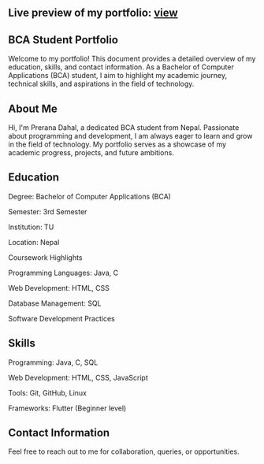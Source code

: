 ## Live preview of my portfolio: [view](https://prernadahalst.github.io/portfolio/)
## BCA Student Portfolio

Welcome to my portfolio! This document provides a detailed overview of my education, skills, and contact information. As a Bachelor of Computer Applications (BCA) student, I aim to highlight my academic journey, technical skills, and aspirations in the field of technology.

## About Me

Hi, I'm Prerana Dahal, a dedicated BCA student from Nepal. Passionate about programming and development, I am always eager to learn and grow in the field of technology. My portfolio serves as a showcase of my academic progress, projects, and future ambitions.

## Education

Degree: Bachelor of Computer Applications (BCA)

Semester: 3rd Semester

Institution: TU

Location: Nepal

Coursework Highlights

Programming Languages: Java, C

Web Development: HTML, CSS

Database Management: SQL

Software Development Practices

## Skills

Programming: Java, C, SQL

Web Development: HTML, CSS, JavaScript

Tools: Git, GitHub, Linux

Frameworks: Flutter (Beginner level)

## Contact Information

Feel free to reach out to me for collaboration, queries, or opportunities.
